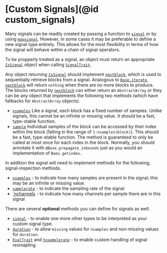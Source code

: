 # [Custom Signals](@id custom_signals)

Many signals can be readily created by passing a function to [`signal`](@ref)
or by using [`mapsignal`](@ref). However, in some cases it may be preferable
to define a new signal type entirely. This allows for the most flexibility in
terms of how the signal will behave within a chain of signal operators.

To be propperly treated as a signal, an object must return an appropriate
[`IsSignal`](@ref) object when calling [`SignalTrait`](@ref).

Any object returning [`IsSignal`](@ref) should implement [`nextblock`](@ref),
which is used to sequentially retrieve blocks from a signal. Analogous to
[`Base.iterate`](@ref), [`nextblock`](@ref) will return `nothing` when there
are no more blocks to produce. The blocks returned by [`nextblock`](@ref) can either return an `AbstractArray` or they can be any object that implements the following two methods (which have fallbacks for `AbstractArray` objects).

* [`nsamples`](@ref) Like a signal, each block has a fixed number of samples. Unlike signals, this cannot be an infinite or missing value. It should be a fast, type-stable function.
* [`sample`](@ref) Individual samples of the block can be accessed by their index within the block (falling in the range of `1:nsamples(block)`). This should be a fast, type-stable function. The method is guaranteed to only be called at most once for each index in the block. Normally, you should annotate it with `@Base.propagate_inbounds` just as you would an implementation of `Baes.getindex`.

In addition the signal will need to implement methods for the following, signal-inspection methods.

* [`nsamples`](@ref) - to indicate how many samples are present in the signal;
this may be an infinite or missing value.
* [`samplerate`](@ref) - to indicate the sampling rate of the signal
* [`nchannels](@ref) - to indicate how many channels per sample there are in this signal

There are several **optional** methods you  can define for signals as well.

* [`signal`](@ref) - to enable one more other types to be interpreted as your
custom signal type.
* [`duration`](@ref) - to allow `missing` values for `nsamples` and non-missing values for `duration`.
* [`EvalTrait`](@ref) and [`tosamplerate`](@ref) - to enable custom handling of
signal resmapling.